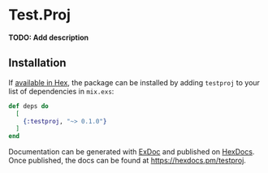 # Test.Proj

**TODO: Add description**

## Installation

If [available in Hex](https://hex.pm/docs/publish), the package can be installed
by adding `testproj` to your list of dependencies in `mix.exs`:

```elixir
def deps do
  [
    {:testproj, "~> 0.1.0"}
  ]
end
```

Documentation can be generated with [ExDoc](https://github.com/elixir-lang/ex_doc)
and published on [HexDocs](https://hexdocs.pm). Once published, the docs can
be found at <https://hexdocs.pm/testproj>.

